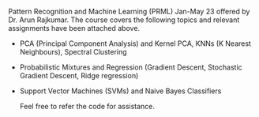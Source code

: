 Pattern Recognition and Machine Learning (PRML) Jan-May 23 offered by Dr. Arun Rajkumar. The course covers the following topics and relevant assignments have been attached above.
- PCA (Principal Component Analysis) and Kernel PCA, KNNs (K Nearest Neighbours), Spectral Clustering
- Probabilistic Mixtures and Regression (Gradient Descent, Stochastic Gradient Descent, Ridge regression)
- Support Vector Machines (SVMs) and Naive Bayes Classifiers

  Feel free to refer the code for assistance.
